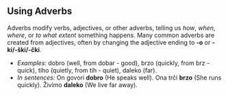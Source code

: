## Using Adverbs

Adverbs modify verbs, adjectives, or other adverbs, telling us *how*, *when*, *where*, or *to what extent* something happens. Many common adverbs are created from adjectives, often by changing the adjective ending to **-o** or **-ki/-ški/-čki**.

* *Examples:* dobro (well, from dobar - good), brzo (quickly, from brz - quick), tiho (quietly, from tih - quiet), daleko (far).
* *In sentences:* On govori **dobro** (He speaks well). Ona trči **brzo** (She runs quickly). Živimo **daleko** (We live far away).